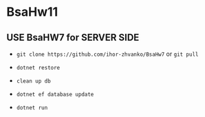# BsaHw11



## USE BsaHW7 for SERVER SIDE



* ``` git clone https://github.com/ihor-zhvanko/BsaHw7 ```
 or ```git pull```

* ``` dotnet restore ```

* ``` clean up db ```



* ``` dotnet ef database update ```


* ``` dotnet run ```
